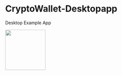 # CryptoWallet-Desktopapp
Desktop Example App


<img src="relative/path/in/repository/to/image.svg" width="128"/>
